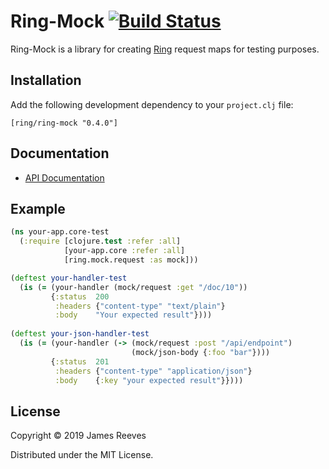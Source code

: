 # Ring-Mock [![Build Status](https://github.com/ring-clojure/ring-mock/actions/workflows/test.yml/badge.svg)](https://github.com/ring-clojure/ring-mock/actions/workflows/test.yml)

Ring-Mock is a library for creating [Ring][] request maps for testing
purposes.

[ring]: https://github.com/ring-clojure/ring

## Installation

Add the following development dependency to your `project.clj` file:

    [ring/ring-mock "0.4.0"]

## Documentation

* [API Documentation](https://ring-clojure.github.io/ring-mock/ring.mock.request.html)

## Example

```clojure
(ns your-app.core-test
  (:require [clojure.test :refer :all]
            [your-app.core :refer :all]
            [ring.mock.request :as mock]))

(deftest your-handler-test
  (is (= (your-handler (mock/request :get "/doc/10"))
         {:status  200
          :headers {"content-type" "text/plain"}
          :body    "Your expected result"})))
          
(deftest your-json-handler-test
  (is (= (your-handler (-> (mock/request :post "/api/endpoint")
                           (mock/json-body {:foo "bar"})))
         {:status  201
          :headers {"content-type" "application/json"}
          :body    {:key "your expected result"}})))
```

## License

Copyright © 2019 James Reeves

Distributed under the MIT License.
